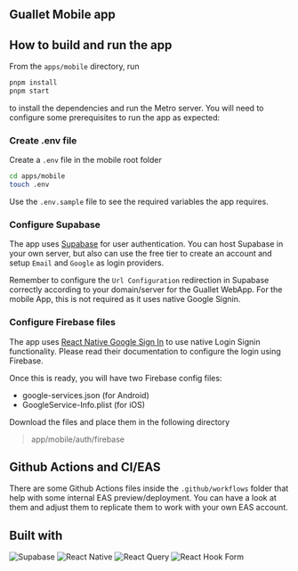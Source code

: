 ## Guallet Mobile app

## How to build and run the app

From the `apps/mobile` directory, run

```bash
pnpm install
pnpm start
```

to install the dependencies and run the Metro server. You will need to configure some prerequisites to run the app as expected:

### Create .env file

Create a `.env` file in the mobile root folder

```bash
cd apps/mobile
touch .env
```

Use the `.env.sample` file to see the required variables the app requires.

### Configure Supabase

The app uses [Supabase](https://supabase.com/) for user authentication. You can host Supabase in your own server, but also can use the free tier to create an account and setup `Email` and `Google` as login providers.

Remember to configure the `Url Configuration` redirection in Supabase correctly according to your domain/server for the Guallet WebApp. For the mobile App, this is not required as it uses native Google Signin.

### Configure Firebase files

The app uses [React Native Google Sign In](https://react-native-google-signin.github.io/) to use native Login Signin functionality. Please read their documentation to configure the login using Firebase.

Once this is ready, you will have two Firebase config files:

- google-services.json (for Android)
- GoogleService-Info.plist (for iOS)

Download the files and place them in the following directory

> app/mobile/auth/firebase

## Github Actions and CI/EAS

There are some Github Actions files inside the `.github/workflows` folder that help with some internal EAS preview/deployment. You can have a look at them and adjust them to replicate them to work with your own EAS account.

## Built with

![Supabase](https://img.shields.io/badge/Supabase-3ECF8E?style=for-the-badge&logo=supabase&logoColor=white)
![React Native](https://img.shields.io/badge/react_native-%2320232a.svg?style=for-the-badge&logo=react&logoColor=%2361DAFB)
![React Query](https://img.shields.io/badge/-React%20Query-FF4154?style=for-the-badge&logo=react%20query&logoColor=white)
![React Hook Form](https://img.shields.io/badge/React%20Hook%20Form-%23EC5990.svg?style=for-the-badge&logo=reacthookform&logoColor=white)
